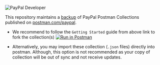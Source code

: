 ![PayPal Developer](https://res.cloudinary.com/postman/image/upload/t_team_logo/v1644443606/team/87b7e197a57247ba2fa19b5a24ad16d5977b000bc0cd4ce2fa8652110a43e732.png)

This repository maintains a [backup](https://blog.postman.com/backup-and-sync-your-postman-collections-on-github/) of PayPal Postman Collections published on [postman.com/paypal](postman.com/paypal). 

* We recommend to follow the `Getting Started` guide from above link to fork the collection(s) [![Run in Postman](https://run.pstmn.io/button.svg)](https://god.gw.postman.com/run-collection/19024122-92a85d0e-51e7-47da-9f83-c45dcb1cdf24?action=collection%2Ffork&collection-url=entityId%3D19024122-92a85d0e-51e7-47da-9f83-c45dcb1cdf24%26entityType%3Dcollection%26workspaceId%3D345300e6-346e-42e0-aed1-53717919aef0)

* Alternatively, you may import these collection (`.json` files) directly into postman. Although, this option is not recommended as your copy of collection will be out of sync and not receive updates.

